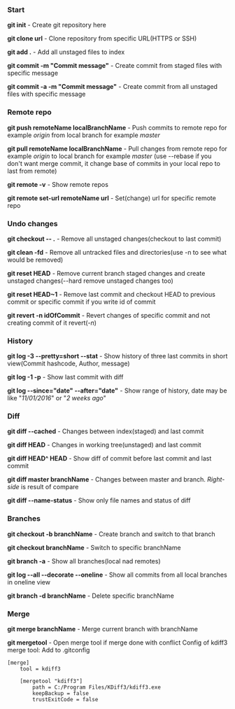 ### Start

**git init** - Create git repository here

**git clone url** - Clone repository from specific URL(HTTPS or SSH)

**git add .** - Add all unstaged files to index

**git commit -m "Commit message"** - Create commit from staged files with specific message

**git commit -a -m "Commit message"** - Create commit from all unstaged  files with specific message

### Remote repo

**git push remoteName localBranchName** - Push commits to remote repo for example _origin_ from local branch for example _master_

**git pull remoteName localBranchName** - Pull changes from remote repo for example _origin_ to local branch for example _master_
	(use --rebase if you don't want merge commit, it change base of commits in your local repo to last from remote)

**git remote -v** - Show remote repos

**git remote set-url remoteName url** - Set(change) url for specific remote repo

### Undo changes

**git checkout -- .** - Remove all unstaged changes(checkout to last commit)

**git clean -fd** - Remove all untracked files and directories(use -n to see what would be removed)

**git reset HEAD** - Remove current branch staged changes and create unstaged changes(--hard remove unstaged changes too)

**git reset HEAD~1** - Remove last commit and checkout HEAD to previous commit or specific commit if you write id of commit

**git revert -n idOfCommit** - Revert changes of specific commit and not creating commit of it revert(_-n_)

### History

**git log -3 --pretty=short --stat** - Show history of three last commits in short view(Commit hashcode, Author, message) 

**git log -1 -p** - Show last commit with diff

**git log --since="date" --after="date"** - Show range of history, date may be like "_11/01/2016_" or "_2 weeks ago_"

### Diff

**git diff --cached** - Changes between index(staged) and last commit

**git diff HEAD** - Changes in working tree(unstaged) and last commit 

**git diff HEAD^ HEAD** - Show diff of commit before last commit and last commit

**git diff master branchName** - Changes between master and branch. _Right-side_ is result of compare

**git diff --name-status** - Show only file names and status of diff

### Branches

**git checkout -b branchName** - Create branch and switch to that branch

**git checkout branchName** - Switch to specific branchName

**git branch -a** - Show all branches(local nad remotes)

**git log --all --decorate --oneline** - Show all commits from all local branches in oneline view

**git branch -d branchName** - Delete specific branchName


### Merge

**git merge branchName** - Merge current branch with branchName

**git mergetool** - Open merge tool if merge done with conflict
	Config of kdiff3 merge tool:
	Add to .gitconfig

    [merge]
        tool = kdiff3

        [mergetool "kdiff3"]
            path = C:/Program Files/KDiff3/kdiff3.exe
            keepBackup = false
            trustExitCode = false

